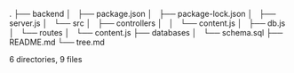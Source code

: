 .
├── backend
│   ├── package.json
│   ├── package-lock.json
│   ├── server.js
│   └── src
│       ├── controllers
│       │   └── content.js
│       ├── db.js
│       └── routes
│           └── content.js
├── databases
│   └── schema.sql
├── README.md
└── tree.md

6 directories, 9 files
